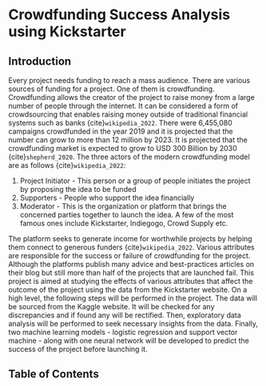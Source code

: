 # Crowdfunding Success Analysis using Kickstarter

## Introduction

Every project needs funding to reach a mass audience. There are various sources of funding for a project. One of them is crowdfunding. Crowdfunding allows the creator of the project to raise money from a large number of people through the internet. It can be considered a form of crowdsourcing that enables raising money outside of traditional financial systems such as banks {cite}`wikipedia_2022`. There were 6,455,080 campaigns crowdfunded in the year 2019 and it is projected that the number can grow to more than 12 million by 2023. It is projected that the crowdfunding market is expected to grow to USD 300 Billion by 2030 {cite}`shepherd_2020`. The three actors of the modern crowdfunding model are as follows {cite}`wikipedia_2022`:
1. Project Initiator - This person or a group of people initiates the project by proposing the idea to be funded
2. Supporters - People who support the idea financially
3. Moderator - This is the organization or platform that brings the concerned parties together to launch the idea. A few of the most famous ones include Kickstarter, Indiegogo, Crowd Supply etc.

The platform seeks to generate income for worthwhile projects by helping them connect to generous funders {cite}`wikipedia_2022`. Various attributes are responsible for the success or failure of crowdfunding for the project. Although the platforms publish many advice and best-practices articles on their blog but still more than half of the projects that are launched fail. This project is aimed at studying the effects of various attributes that affect the outcome of the project using the data from the Kickstarter website. On a high level, the following steps will be performed in the project. The data will be sourced from the Kaggle website. It will be checked for any discrepancies and if found any will be rectified. Then, exploratory data analysis will be performed to seek necessary insights from the data. Finally, two machine learning models - logistic regression and support vector machine - along with one neural network will be developed to predict the success of the project before launching it.

## Table of Contents

```{tableofcontents}
```